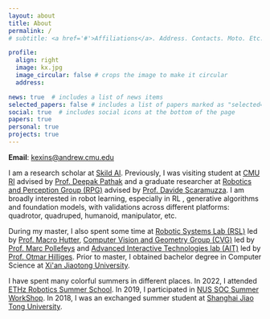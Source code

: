 ```yaml
---
layout: about
title: About
permalink: /
# subtitle: <a href='#'>Affiliations</a>. Address. Contacts. Moto. Etc.

profile:
  align: right
  image: kx.jpg
  image_circular: false # crops the image to make it circular
  address: 

news: true  # includes a list of news items
selected_papers: false # includes a list of papers marked as "selected={true}"
social: true  # includes social icons at the bottom of the page
papers: true
personal: true
projects: true
---
```


**Email**: kexins@andrew.cmu.edu

I am a research scholar at [Skild AI](https://www.skild.ai/). Previously, I was visiting student at [CMU RI](https://www.ri.cmu.edu/) advised by [Prof. Deepak Pathak](https://www.cs.cmu.edu/~dpathak/) and a graduate researcher at [Robotics and Perception Group (RPG)](https://rpg.ifi.uzh.ch/index.html) advised by [Prof. Davide Scaramuzza](https://rpg.ifi.uzh.ch/people_scaramuzza.html). I am broadly interested in robot learning, especially in RL , generative algorithms and foundation models, with validations across different platforms: quadrotor, quadruped, humanoid, manipulator, etc.

During my master, I also spent some time at [Robotic Systems Lab (RSL)](https://rsl.ethz.ch/) led by [Prof. Macro Hutter](https://rsl.ethz.ch/the-lab/people/person-detail.MTIxOTEx.TGlzdC8yNDQxLC0xNDI1MTk1NzM1.html), [Computer Vision and Geometry Group (CVG)](https://cvg.ethz.ch/) led by [Prof. Marc Pollefeys](https://people.inf.ethz.ch/pomarc/) and [Advanced Interactive Technologies lab (AIT)](https://ait.ethz.ch/) led by [Prof. Otmar Hilliges](https://ait.ethz.ch/people/hilliges). Prior to master, I obtained bachelor degree in Computer Science at [Xi'an Jiaotong University](http://en.xjtu.edu.cn/).

I have spent many colorful summers in different places. In 2022, I attended [ETHz Robotics Summer School](https://rsl.ethz.ch/scientific-events/summer-schools/robotics-sumemr-school-2022.html). In 2019, I participated in [NUS SOC Summer WorkShop](https://sws.comp.nus.edu.sg/2019/index.htm). In 2018, I was an exchanged summer student at [Shanghai Jiao Tong University](https://en.sjtu.edu.cn/). 

<!-- Feel free to contact me if you are interested in my works and want to collaborate with me! -->
<!-- Additionally, I was lucky to be a visiting student at [University of Cambridge](https://www.cam.ac.uk/) with credits and a research assistant at [Shenzhen Institute of Artificial Intelligence and Robotics for Society (AIRS)](https://airs.cuhk.edu.cn/en/about). -->

<!-- Write your biography here. Tell the world about yourself. Link to your favorite [subreddit](http://reddit.com). You can put a picture in, too. The code is already in, just name your picture `prof_pic.jpg` and put it in the `img/` folder.

Put your address / P.O. box / other info right below your picture. You can also disable any these elements by editing `profile` property of the YAML header of your `_pages/about.md`. Edit `_bibliography/papers.bib` and Jekyll will render your [publications page](/al-folio/publications/) automatically.

Link to your social media connections, too. This theme is set up to use [Font Awesome icons](http://fortawesome.github.io/Font-Awesome/) and [Academicons](https://jpswalsh.github.io/academicons/), like the ones below. Add your Facebook, Twitter, LinkedIn, Google Scholar, or just disable all of them. -->
